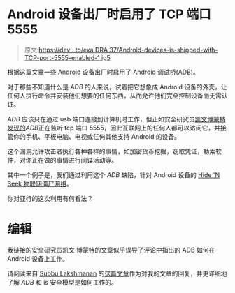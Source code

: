 # Android 设备出厂时启用了 TCP 端口 5555

> 原文:[https://dev . to/exa DRA 37/Android-devices-is-shipped-with-TCP-port-5555-enabled-1 ig5](https://dev.to/exadra37/android-devices-being-shipped-with-tcp-port-5555-enabled-1ig5)

根据[这篇文章](https://www.securityweek.com/many-android-devices-ship-adb-enabled)一些 Android 设备出厂时启用了 Android 调试桥(ADB)。

对于那些不知道什么是 *ADB* 的人来说，试着把它想象成 Android 设备的外壳，让任何人执行命令并安装他们想要的任何东西，从而允许他们完全控制设备而无需认证。

*ADB* 应该只在通过 usb 端口连接到计算机时工作，但正如安全研究员[凯文博蒙特发现的](https://doublepulsar.com/root-bridge-how-thousands-of-internet-connected-android-devices-now-have-no-security-and-are-b46a68cb0f20)*ADB*正在监听 tcp 端口 5555，因此互联网上的任何人都可以访问它，并接管你的手机、平板电脑、电视或任何其他支持 Android 的设备。

这个漏洞允许攻击者执行各种各样的事情，如加密货币挖掘，窃取凭证，勒索软件，对你正在做的事情进行间谍活动等。

其中一个例子是，我们通过利用这个 *ADB* 缺陷，针对 Android 设备的 [Hide 'N Seek 物联网僵尸网络](https://www.securityweek.com/hide-n-seek-iot-botnet-now-targets-android-devices)。

你对亚行的这次利用有何看法？

# 编辑

我链接的安全研究员凯文·博蒙特的文章似乎误导了评论中指出的 ADB 如何在 Android 设备上工作。

请阅读来自 [Subbu Lakshmanan](https://dev.to/subbramanil) 的[这篇文章](https://dev.to/subbramanil/understanding-android-device-bridge-3i2c)作为对我的文章的回复，并更详细地了解 *ADB* 和 is 安全模型是如何工作的。